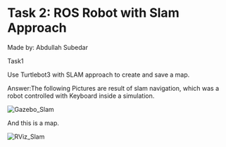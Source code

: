 # Task 2: ROS Robot with Slam Approach

Made by: Abdullah Subedar


Task1

Use Turtlebot3 with SLAM approach to create and save a map.

Answer:The following Pictures are result of slam navigation, which was a robot controlled with Keyboard inside a simulation.

![Gazebo_Slam](https://user-images.githubusercontent.com/86069105/123163212-22361380-d47a-11eb-9cc4-06b0b8cc1c38.png)


And this is a map.

![RViz_Slam](https://user-images.githubusercontent.com/86069105/123163533-7e993300-d47a-11eb-9718-c26660717e1f.png)
